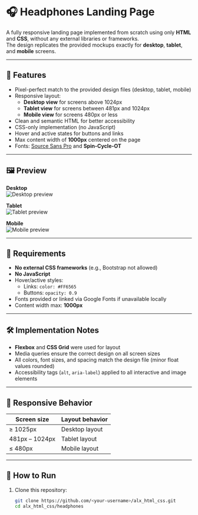 # 🎧 Headphones Landing Page

A fully responsive landing page implemented from scratch using only **HTML** and **CSS**, without any external libraries or frameworks.  
The design replicates the provided mockups exactly for **desktop**, **tablet**, and **mobile** screens.

---

## 📌 Features

- Pixel-perfect match to the provided design files (desktop, tablet, mobile)
- Responsive layout:
  - **Desktop view** for screens above 1024px
  - **Tablet view** for screens between 481px and 1024px
  - **Mobile view** for screens 480px or less
- Clean and semantic HTML for better accessibility
- CSS-only implementation (no JavaScript)
- Hover and active states for buttons and links
- Max content width of **1000px** centered on the page
- Fonts: [Source Sans Pro](https://fonts.google.com/specimen/Source+Sans+Pro) and **Spin-Cycle-OT**

---

## 🖼 Preview

**Desktop**  
![Desktop preview](01_headphones_desktop@2x.png)

**Tablet**  
![Tablet preview](01_headphones_tablet@2x.png)

**Mobile**  
![Mobile preview](01_headphones_mobile@2x.png)

---

## 🎯 Requirements

- **No external CSS frameworks** (e.g., Bootstrap not allowed)
- **No JavaScript**
- Hover/active styles:
  - Links: `color: #FF6565`
  - Buttons: `opacity: 0.9`
- Fonts provided or linked via Google Fonts if unavailable locally
- Content width max: **1000px**

---

## 🛠 Implementation Notes

- **Flexbox** and **CSS Grid** were used for layout
- Media queries ensure the correct design on all screen sizes
- All colors, font sizes, and spacing match the design file (minor float values rounded)
- Accessibility tags (`alt`, `aria-label`) applied to all interactive and image elements

---

## 📱 Responsive Behavior

| Screen size      | Layout behavior |
|------------------|-----------------|
| ≥ 1025px         | Desktop layout  |
| 481px – 1024px   | Tablet layout   |
| ≤ 480px          | Mobile layout   |

---

## 🚀 How to Run

1. Clone this repository:
   ```bash
   git clone https://github.com/<your-username>/alx_html_css.git
   cd alx_html_css/headphones


